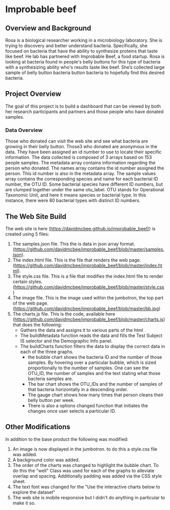 # Improbable beef
## Overview and Background
Rosa is a biological researcher working in a microbiology laboratory. She is trying to discovery and better understand bacteria.
Specifically, she focused on bacteria that have the ability to synthesize proteins that taste like beef. He lab has partnered with Improbable Beef, a food startup.
Rosa is looking at bacteria found in people's belly buttons for this type of bacteria with a synthesizing ability who's results taste like beef. She’s collected large sample of belly button bacteria
button bacteria to hopefully find this desired bacteria.
## Project Overview
The goal of this project is to build a dashboard that can be viewed by both her research participants and partners and those people who have donated samples.
### Data Overview
Those who donated can visit the web site and see what bacteria are growing in their belly button. Those3 who donated are anonymous in the data. They have been assigned an id number
to use to locate their specific information. The data collected is composed of 3 arrays based on 153 people samples. The metadata array contains information regarding the person
who donated. The names array contains the id number assigned the person. This id number is also in the metadata array. The sample values array contains the corresponding species and name for each bacterial
ID number, the OTU ID. Some bacterial species have different ID numbers, but are clumped together under the same otu_label. OTU stands for Operational Taxonomic Unit, and here it means species or bacterial type. In this
 instance, there were 80 bacterial types with distinct ID numbers.
## The Web Site Build
The web site is here (https://davidmcbee.github.io/improbable_beef/) is created using 5 files:
1.	The samples.json file. This the is data in json array format. (https://github.com/davidmcbee/improbable_beef/blob/master/samples.json).
2.	The index.html file. This is the file that renders the web page. (https://github.com/davidmcbee/improbable_beef/blob/master/index.html).
3.	The style.css file. This is a file that modifies the index.html file to render certain styles. (https://github.com/davidmcbee/improbable_beef/blob/master/style.css)
4.	The image file. This is the image used within the jumbotron, the top part of the web page. (https://github.com/davidmcbee/improbable_beef/blob/master/bb.jpg)
5.	The charts.js file. This is the code, available here (https://github.com/davidmcbee/improbable_beef/blob/master/charts.js) that does the following:
	*  Gathers the data and assigns it to various parts of the html
	* The buildMetadata function reads the data and fills the Test Subject IS selector and the Demographic Info panel.
	* The buildCharts function filters the data to display the correct data in each of the three graphs.
		* the bubble chart shows the bacteria ID and the number of those samples. By hovering over a particular bubble, which is sized proportionally to the number of 			samples. One can see the OTU_ID, the number of samples and the text stating what those bacteria samples are.
		* The bar chart shows the OTU_IDs and the number of samples of that bacteria horizontally in a descending order.
		* The gauge chart shows how many times that person cleans their belly button per week.
		* There is also a options changed function that initiates the changes once  user selects a particular ID.

## Other Modifications
In addition to the base product the following was modified:
1.	An image is now displayed in the jumbotron. to do this a style.css file was added.
2.	A background color was added.
3.	The order of the charts was changed to highlight the bubble chart. To do this the "well" Class was used for each of the graphs to alleviate overlap and spacing. Additionally padding was added via the CSS style sheet.
4.	The text font was changed for the "Use the interactive charts below to explore the dataset"
5. 	The web site is mobile responsive but I didn't do anything in particular to make it so.
